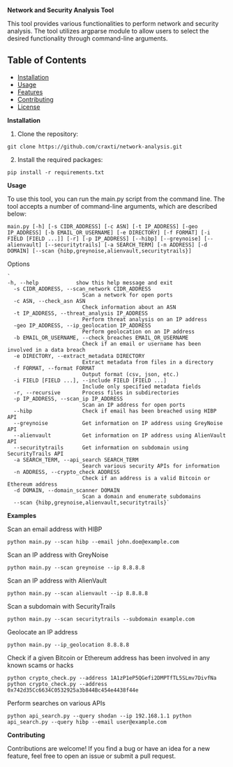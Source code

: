 **Network and Security Analysis Tool**

This tool provides various functionalities to perform network and security analysis. The tool utilizes argparse module to allow users to select the desired functionality through command-line arguments.


## Table of Contents

- [Installation](#installation)
- [Usage](#usage)
- [Features](#features)
- [Contributing](#contributing)
- [License](#license)


**Installation**

1. Clone the repository:

`git clone https://github.com/craxti/network-analysis.git`

2. Install the required packages:

`pip install -r requirements.txt`

**Usage**

To use this tool, you can run the main.py script from the command line. The tool accepts a number of command-line arguments, which are described below:

`main.py [-h] [-s CIDR_ADDRESS] [-c ASN] [-t IP_ADDRESS] [-geo IP_ADDRESS] [-b EMAIL_OR_USERNAME] [-e DIRECTORY] [-f FORMAT] [-i FIELD [FIELD ...]] [-r] [-p IP_ADDRESS]
               [--hibp] [--greynoise] [--alienvault] [--securitytrails] [-a SEARCH_TERM] [-n ADDRESS] [-d DOMAIN] [--scan {hibp,greynoise,alienvault,securitytrails}]`

Options

    `
    -h, --help            show this help message and exit
      -s CIDR_ADDRESS, --scan_network CIDR_ADDRESS
                            Scan a network for open ports
      -c ASN, --check_asn ASN
                            Check information about an ASN
      -t IP_ADDRESS, --threat_analysis IP_ADDRESS
                            Perform threat analysis on an IP address
      -geo IP_ADDRESS, --ip_geolocation IP_ADDRESS
                            Perform geolocation on an IP address
      -b EMAIL_OR_USERNAME, --check_breaches EMAIL_OR_USERNAME
                            Check if an email or username has been involved in a data breach
      -e DIRECTORY, --extract_metadata DIRECTORY
                            Extract metadata from files in a directory
      -f FORMAT, --format FORMAT
                            Output format (csv, json, etc.)
      -i FIELD [FIELD ...], --include FIELD [FIELD ...]
                            Include only specified metadata fields
      -r, --recursive       Process files in subdirectories
      -p IP_ADDRESS, --scan_ip IP_ADDRESS
                            Scan an IP address for open ports
      --hibp                Check if email has been breached using HIBP API
      --greynoise           Get information on IP address using GreyNoise API
      --alienvault          Get information on IP address using AlienVault API
      --securitytrails      Get information on subdomain using SecurityTrails API
      -a SEARCH_TERM, --api_search SEARCH_TERM
                            Search various security APIs for information
      -n ADDRESS, --crypto_check ADDRESS
                            Check if an address is a valid Bitcoin or Ethereum address
      -d DOMAIN, --domain_scanner DOMAIN
                            Scan a domain and enumerate subdomains
      --scan {hibp,greynoise,alienvault,securitytrails}`

**Examples**

Scan an email address with HIBP

`python main.py --scan hibp --email john.doe@example.com`
    
Scan an IP address with GreyNoise

`python main.py --scan greynoise --ip 8.8.8.8`

Scan an IP address with AlienVault

`python main.py --scan alienvault --ip 8.8.8.8`

Scan a subdomain with SecurityTrails

`python main.py --scan securitytrails --subdomain example.com`

Geolocate an IP address

`python main.py --ip_geolocation 8.8.8.8`

Check if a given Bitcoin or Ethereum address has been involved in any known scams or hacks

`python crypto_check.py --address 1A1zP1eP5QGefi2DMPTfTL5SLmv7DivfNa
python crypto_check.py --address 0x742d35Cc6634C0532925a3b844Bc454e4438f44e`

Perform searches on various APIs

`python api_search.py --query shodan --ip 192.168.1.1
python api_search.py --query hibp --email user@example.com`


**Contributing**

Contributions are welcome! If you find a bug or have an idea for a new feature, feel free to open an issue or submit a pull request.
